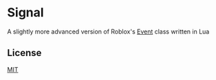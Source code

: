 # Signal

A slightly more advanced version of Roblox's [Event](https://developer.roblox.com/en-us/api-reference/datatype/RBXScriptSignal) class written in Lua

## License
[MIT](https://choosealicense.com/licenses/mit/)
